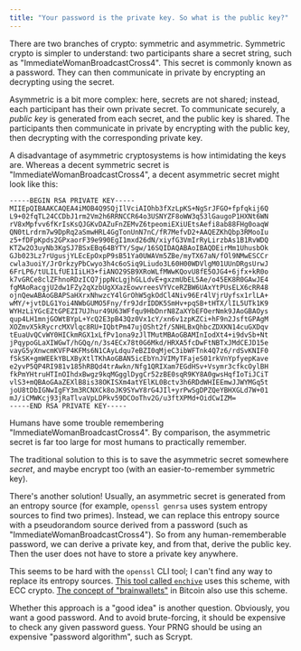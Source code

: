 ```yaml
---
title: "Your password is the private key. So what is the public key?"
---
```


There are two branches of crypto: symmetric and asymmetric. Symmetric crypto is simpler to understand: two participants share a secret string, such as "ImmediateWomanBroadcastCross4". This secret is commonly known as a password. They can then communicate in private by encrypting an decrypting using the secret.

Asymmetric is a bit more complex: here, secrets are not shared; instead, each participant has their own private secret. To communicate securely, a _public key_ is generated from each secret, and the public key is shared. The participants then communicate in private by encrypting with the public key, then decrypting with the corresponding private key.

A disadvantage of asymmetric cryptosystems is how intimidating the keys are. Whereas a decent symmetric secret is "ImmediateWomanBroadcastCross4", a decent asymmetric secret might look like this:

```
-----BEGIN RSA PRIVATE KEY-----
MIIEpQIBAAKCAQEA4iMOB4Q9SQjIlVciAIOhb3fXzLpKS+NgSrJFGO+fpfqkij6Q
L9+02fqTL24CCDbJ1rm2Vm2h6RRNCCR64o3USNYZF8oWW3q53lGaugoP1HXNt6WN
rV8xMpfvv6fKrIsKsQJGKvDAZuFnZEMvZ6tpeomiEXiUEtsAefi8ab88FHg0oaqW
QN0tLrdrm7w9DpRq2aSmwHRL4GgTonUnN7nC/fR7MefvD2+AAQEZKhQbp3RMooIu
z5+fDFpKpds2GPxaorF39e990EgI1mxd26dN/xiyfG3VmIrRyLirzbAs1B1RvWDQ
KTZw2O3uyNb3KgSJ7BSxEBq64BYTY/Sgw/16SQIDAQABAoIBAQDEirMm1UhusbOk
GJb023Lz7rUgusjYLEcEpOxpP9sB51Ya0UWAVm5ZBe/myTX67aN/fOl9NMwESCCr
cwla3uoiY/JrOrkzyPbCwyo3h4c6oSiq9Liudo3L60H00WDVlgM01UUnDRgsUrwJ
6FrLP6/tULILfUE1IiLH3+fiANO29SB9XRoWLfMWwKQovU8fE5OJG4+6jfx+kR0o
k7vGRCe8clZFhnoRDzICQ7jppNcLgjhGLLdvE+gxzmUbEL5Ae/o45EK8R0GAwJE4
fgMAoRacgjU2dw1FZy2qXzbUgXXazEowvreesVYVceRZBW6UAxYtPUsELX6cRR48
ojnQewABAoGBAPSaHXrxNhwzcY4lGrOhW5gkOdCl4Niv96Er4lVjrUyfsx1rlLA+
wMY/+jvtDLG1Yoi4NWbGUMO5Fny/fr9JdrIDDK5SmHv+pqSB+tHTX/lIL5UTk1K9
WYHzLiYGcEZtGPEZI7UJhur49U63WFfqu9HbDnrN8ZaXYbEFOerNmk9JAoGBAOys
qup4LH1mnjGOWtBYpL+YcQ2E3pB43Qz0Vx1cY/xn6v1zpKZCi+hF9n2JsftGPAgM
XOZmvX5kRycrcMXVlqc8RU+IQbtPm47ujOSht2f/SNHLBxQhbcZDXKN14cuGXDqv
tEuaUvQCvWY0HICkmRGX1xLfPv1ona9zJlTMutMBAoGBAMInIodXt4+i9dvSb+Nt
jPqypoGLaXIWGwT/hGQq/n/3s4ECx78t0G6Mkd/HRXA5fcDwFtNBTxJMdCEJD15e
vayG5yXnwcmKVFP4KFMs6N1CAyLdqu7eBZI0qMjeC3ibWFTnk4Q7z6/rdSvKNIF0
fSkSK+gmWEEkYBLXByXtlTKhAoGBAN5icEbYnJVIMyTFajeS01rkVnYpfyepKave
e2yvP5QP4RI981v185hRBQd4trAwkn/Nfg1QRIXam7EGdHSv+Vsymr3cfkcOylBH
fkPmYHtruHTInOIhdxBwgz9kqMGgglDygCr52zBE0sqR9KY8A0gwsHqfIoTiJCiT
vlS3+mQBAoGAaZEXlB8is38OKISXm4atYElKL0Bctv3h6RDdWHIEEmwJJWYMGq5t
joU8tDbIGNwIgFY3m3RCNXCk8oJK9SYwY8rG4JIl+yrPwSgDPZQeYBHXGLd7W+01
mJ/iCMWKcj93jRaTlvaVpLDPkv59DCOoThv2G/u3ftXPMd+OidCwIZM=
-----END RSA PRIVATE KEY-----
```

Humans have some trouble remembering "ImmediateWomanBroadcastCross4". By comparison, the asymmetric secret is far too large for most humans to practically remember.

The traditional solution to this is to save the asymmetric secret somewhere _secret_, and maybe encrypt too (with an easier-to-remember symmetric key).

There's another solution! Usually, an asymmetric secret is generated from an entropy source (for example, `openssl genrsa` uses system entropy sources to find two primes). Instead, we can replace this entropy source with a pseudorandom source derived from a password (such as "ImmediateWomanBroadcastCross4"). So from any human-rememberable password, we can derive a private key, and from that, derive the public key. Then the user does not have to store a private key anywhere.

This seems to be hard with the `openssl` CLI tool; I can't find any way to replace its entropy sources. [This tool called `enchive`](https://github.com/skeeto/enchive) uses this scheme, with ECC crypto. [The concept of "brainwallets"](https://en.bitcoin.it/wiki/Brainwallet) in Bitcoin also use this scheme.

Whether this approach is a "good idea" is another question. Obviously, you want a good password. And to avoid brute-forcing, it should be expensive to check any given password guess. Your PRNG should be using an expensive "password algorithm", such as Scrypt.
